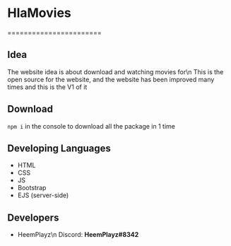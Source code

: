 # HlaMovies
=======================

## Idea
The website idea is about download and watching movies for\n
This is the open source for the website, and the website has been improved many times
and this is the V1 of it

## Download
`npm i` in the console to download all the package in 1 time

## Developing Languages 
* HTML
* CSS
* JS
* Bootstrap
* EJS (server-side)

## Developers
* HeemPlayz\n
Discord: **HeemPlayz#8342**
